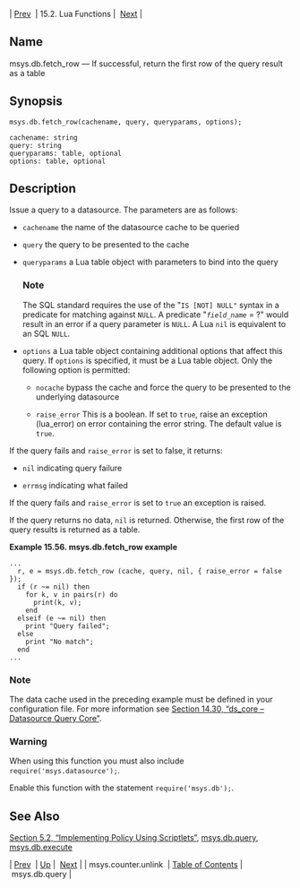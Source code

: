 | [Prev](lua.ref.msys.counter.unlink)  | 15.2. Lua Functions |  [Next](lua.ref.msys.db.query.php) |

<a name="lua.ref.msys.db.fetch_row"></a>
## Name

msys.db.fetch_row — If successful, return the first row of the query result as a table

<a name="idp26489216"></a>
## Synopsis

`msys.db.fetch_row(cachename, query, queryparams, options);`

```
cachename: string
query: string
queryparams: table, optional
options: table, optional
```
<a name="idp26492000"></a>
## Description

Issue a query to a datasource. The parameters are as follows:

*   `cachename` the name of the datasource cache to be queried

*   `query` the query to be presented to the cache

*   `queryparams` a Lua table object with parameters to bind into the query

    ### Note

    The SQL standard requires the use of the "`IS [NOT] NULL"` syntax in a predicate for matching against `NULL`. A predicate "*`field_name`* = ?" would result in an error if a query parameter is `NULL`. A Lua `nil` is equivalent to an SQL `NULL`.

*   `options` a Lua table object containing additional options that affect this query. If `options` is specified, it must be a Lua table object. Only the following option is permitted:

    *   `nocache` bypass the cache and force the query to be presented to the underlying datasource

    *   `raise_error` This is a boolean. If set to `true`, raise an exception (lua_error) on error containing the error string. The default value is `true`.

If the query fails and `raise_error` is set to false, it returns:

*   `nil` indicating query failure

*   `errmsg` indicating what failed

If the query fails and `raise_error` is set to `true` an exception is raised.

If the query returns no data, `nil` is returned. Otherwise, the first row of the query results is returned as a table.

<a name="lua.ref.msys.db.fetch_row.example"></a>

**Example 15.56. msys.db.fetch_row example**

```
...
  r, e = msys.db.fetch_row (cache, query, nil, { raise_error = false });
  if (r ~= nil) then
    for k, v in pairs(r) do
      print(k, v);
    end
  elseif (e ~= nil) then
    print "Query failed";
  else
    print "No match";
  end
...
```

### Note

The data cache used in the preceding example must be defined in your configuration file. For more information see [Section 14.30, “ds_core – Datasource Query Core”](modules.ds_core "14.30. ds_core – Datasource Query Core").

### Warning

When using this function you must also include `require('msys.datasource');`.

Enable this function with the statement `require('msys.db');`.

<a name="idp26520480"></a>
## See Also

[Section 5.2, “Implementing Policy Using Scriptlets”](implementing.policy.scriptlets "5.2. Implementing Policy Using Scriptlets"), [msys.db.query](lua.ref.msys.db.query.php "msys.db.query"), [msys.db.execute](lua.ref.msys.db.execute.php "msys.db.execute")

| [Prev](lua.ref.msys.counter.unlink)  | [Up](lua.function.details.php) |  [Next](lua.ref.msys.db.query.php) |
| msys.counter.unlink  | [Table of Contents](index) |  msys.db.query |
